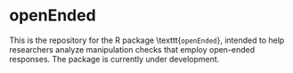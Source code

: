 # openEnded

This is the repository for the R package \texttt{`openEnded`}, intended to help researchers analyze manipulation checks that employ open-ended responses. The package is currently under development.
